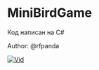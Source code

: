 # MiniBirdGame

Код написан на C#

Author: @rfpanda

[![Vid](https://img.youtube.com/vi/T-D1KVIuvjA/maxresdefault.jpg)](https://www.youtube.com/watch?v=-plNGf1_DNY&ab)
